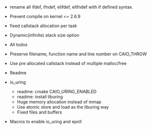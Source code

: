 - rename all ifdef, ifndef, elifdef, elifndef with if defined syntax.
- Prevent compile on kernel <= 2.6.9
- fixed callstack allocation per task
- Dynamic(infinite) stack size option
- All todos
- Preserve filename, function name and line number on CAIO_THROW
- Use pre allocated callstack instead of multiple malloc/free
- Readme

- io_uring
  - readme: cmake CAIO_URING_ENABLED
  - readme: install liburing
  - Huge memory allocation instead of mmap
  - Use atomic store and load as the liburing way
  - Fixed files and buffers

- Macros to enable io_uring and epoll
